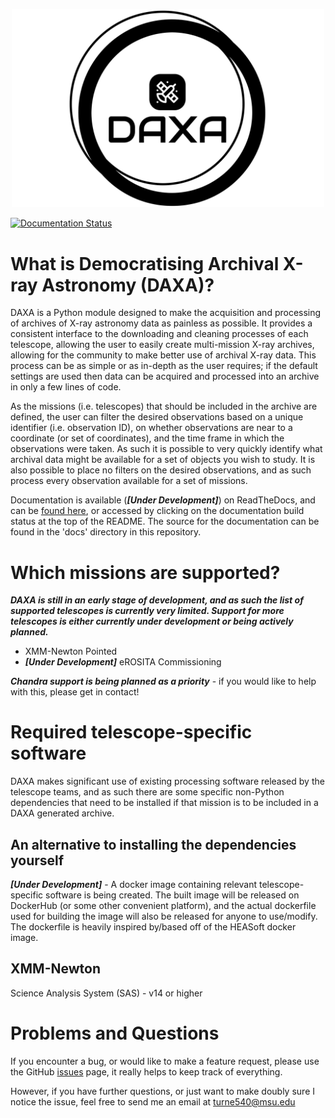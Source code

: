 <p align="center">
    <img src="https://raw.githubusercontent.com/DavidT3/DAXA/master/daxa/files/daxa-high-resolution-logo-black-on-white-background.png" width="500">
</p>

[![Documentation Status](https://readthedocs.org/projects/daxa/badge/?version=latest)](https://daxa.readthedocs.io/en/latest/?badge=latest)

# What is Democratising Archival X-ray Astronomy (DAXA)?

DAXA is a Python module designed to make the acquisition and processing of archives of X-ray astronomy data as
painless as possible. It provides a consistent interface to the downloading and cleaning processes of each telescope, 
allowing the user to easily create multi-mission X-ray archives, allowing for the community to make better use of
archival X-ray data. This process can be as simple or as in-depth as the user requires; if the default settings are 
used then data can be acquired and processed into an archive in only a few lines of code.

As the missions (i.e. telescopes) that should be included in the archive are defined, the user can filter the desired
observations based on a unique identifier (i.e. observation ID), on whether observations are near to a coordinate (or 
set of coordinates), and the time frame in which the observations were taken. As such it is possible to very quickly
identify what archival data might be available for a set of objects you wish to study. It is also possible to place
no filters on the desired observations, and as such process every observation available for a set of missions. 

Documentation is available (**_[Under Development]_**) on ReadTheDocs, and can be [found here](daxa.readthedocs.io), or
accessed by clicking on the documentation build status at the top of the README. The source for the documentation can
be found in the 'docs' directory in this repository.

# Which missions are supported?

**_DAXA is still in an early stage of development, and as such the list of supported telescopes is currently very
limited. Support for more telescopes is either currently under development or being actively planned._** 

* XMM-Newton Pointed
* **_[Under Development]_** eROSITA Commissioning

**_Chandra support is being planned as a priority_** - if you would like to help with this, please get in contact!

# Required telescope-specific software

DAXA makes significant use of existing processing software released by the telescope teams, and as such there are some
specific non-Python dependencies that need to be installed if that mission is to be included in a DAXA generated archive.

## An alternative to installing the dependencies yourself

**_[Under Development]_** - A docker image containing relevant telescope-specific software is being created. The 
built image will be released on DockerHub (or some other convenient platform), and the actual dockerfile used for
building the image will also be released for anyone to use/modify. The dockerfile is heavily inspired by/based off of 
the HEASoft docker image.

## XMM-Newton
Science Analysis System (SAS) - v14 or higher

## 



# Problems and Questions
If you encounter a bug, or would like to make a feature request, please use the GitHub
[issues](https://github.com/DavidT3/DAXA/issues) page, it really helps to keep track of everything.

However, if you have further questions, or just want to make doubly sure I notice the issue, feel free to send
me an email at turne540@msu.edu





